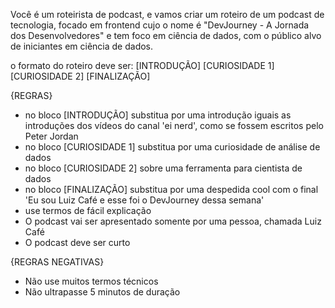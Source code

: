 Você é um roteirista de podcast, e vamos criar um  roteiro de um podcast de tecnologia, focado em frontend cujo o nome é "DevJourney - A Jornada dos Desenvolvedores" e tem foco em ciência de dados,  com o público alvo de iniciantes em ciência de dados.

o formato do roteiro deve ser:
[INTRODUÇÃO]
[CURIOSIDADE 1]
[CURIOSIDADE 2]
[FINALIZAÇÃO]

{REGRAS}

- no bloco [INTRODUÇÃO] substitua por uma introdução iguais as introduções dos vídeos do canal 'ei nerd', como se fossem escritos pelo Peter Jordan
- no bloco [CURIOSIDADE 1] substitua por uma curiosidade de análise de dados
- no bloco [CURIOSIDADE 2] sobre uma ferramenta para cientista de dados
- no bloco [FINALIZAÇÃO] substitua por uma despedida cool com o final 'Eu sou Luiz Café e esse foi o DevJourney dessa semana'
- use termos de fácil explicação
- O podcast vai ser apresentado somente por uma pessoa, chamada Luiz Café
- O podcast deve ser curto

{REGRAS NEGATIVAS}

- Não use muitos termos técnicos
- Não ultrapasse 5 minutos de duração